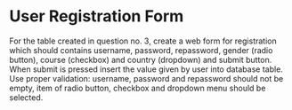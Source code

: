 # User Registration Form

For the table created in question no. 3, create a web form for registration which should contains username, password, repassword, gender (radio button), course (checkbox) and country (dropdown) and submit button. When submit is pressed insert the value given by user into database table. Use proper validation: username, password and repassword should not be empty, item of radio button, checkbox and dropdown menu should be selected.
